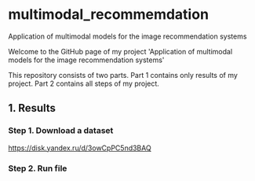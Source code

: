 # multimodal_recommemdation
Application of multimodal models for the image recommendation systems

Welcome to the GitHub page of my project 'Application of multimodal models for the image recommendation systems'

This repository consists of two parts. Part 1 contains only results of my project. Part 2 contains all steps of my project.

## 1. Results

### Step 1. Download a dataset 
https://disk.yandex.ru/d/3owCpPC5nd3BAQ

### Step 2. Run file